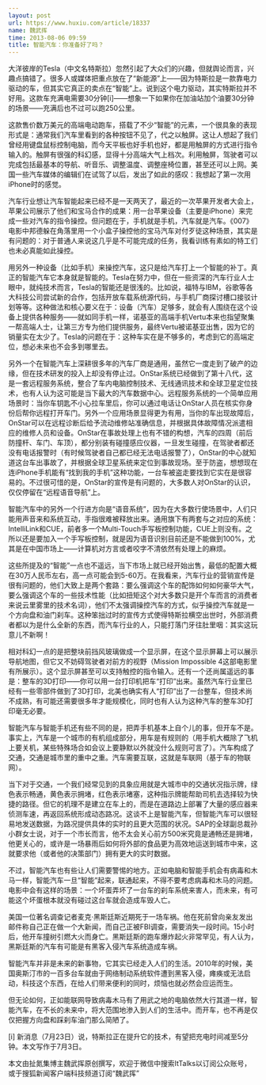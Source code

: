 ```yaml
---
layout: post
url: https://www.huxiu.com/article/18337
name: 魏武挥
time: 2013-08-06 09:59
title: 智能汽车：你准备好了吗？
---
```

大洋彼岸的Tesla（中文名特斯拉）忽然引起了大众们的兴趣，但就舆论而言，兴趣点搞错了。很多人或媒体把重点放在了“新能源”上——因为特斯拉是一款靠电力驱动的车，但其实它真正的卖点在“智能”上。说到这个电力驱动，其实特斯拉并不好用。这款车充满电需要30分钟[i]——想象一下如果你在加油站加个油要30分钟的场景——充满后也不过可以跑250公里。

这款售价数万美元的高端电动跑车，搭载了不少“智能”的元素，一个很具象的表现形式是：通常我们汽车里看到的各种按钮不见了，代之以触屏。这让人想起了我们曾经用键盘鼠标控制电脑，而今天平板也好手机也好，都是用触屏的方式进行指令输入的。触屏有很强的科幻感，显得十分高端大气上档次。利用触屏，驾驶者可以完成包括最基本的导航、听音乐、调整温度、调整座椅位置，甚至还可以上网。美国一些汽车媒体的编辑们在试驾了以后，发出了如此的感叹：我想起了第一次用iPhone时的感觉。

汽车行业想让汽车智能起来已经不是一天两天了，最近的一次苹果开发者大会上，苹果公司展示了他们和宝马合作的成果：用一台苹果设备（主要是iPhone）来完成一些对汽车的指令操控。但问题在于，手机就是手机，汽车就是汽车。《007》电影中邦德躲在角落里用一个小盒子操控他的宝马汽车对付歹徒这种场景，其实是有问题的：对于普通人来说这几乎是不可能完成的任务，我看训练有素如的特工们也未必真能如此操控。

用另外一种设备（比如手机）来操控汽车，这只是给汽车打上一个智能的补丁。真正的智能汽车它本身就是智能的。Tesla在努力中，但在一些资深的汽车行业人士眼中，就纯技术而言，Tesla的智能还是很浅的。比如说，福特与IBM，谷歌等各大科技公司尝试新的合作，包括开放车载系统源代码，与手机厂商探讨槽口接驳计划等等。这种做法和核心要义在于：设备（汽车）足够多，就会有人围绕在这个设备上提供各种服务——就如同手机一样，诺基亚的高端手机Vertu本来也指望聚集一帮高端人士，让第三方专为他们提供服务，最终Vertu被诺基亚出售，因为它的销量实在太少了。Tesla的问题在于：这种车实在是不够多的，考虑到它的高端定位，想必未来也不会多到哪里去。

另外一个在智能汽车上深耕很多年的汽车厂商是通用，虽然它一度走到了破产的边缘，但在技术研发的投入上却没有停止过。OnStar系统已经做到了第十八代，这是一套远程服务系统，整合了车内电脑控制技术、无线通讯技术和全球卫星定位技术，也有人认为这可能是当下最大的汽车数据中心。远程服务系统的一个简单应用场景时：当你车钥匙不小心拉车里后，你可以通过电话让OnStar人员在核实你身份后帮你远程打开车门。另外一个应用场景显得更为有用，当你的车出现故障后，OnStar可以在远程诊断后给予流动维修站准确信息，并根据具体故障情况派遣相应的维修人员和设备。OnStar在事故处理上也有不错的构想，汽车的四周（前后防撞杆、车门、车顶），都分别装有碰撞感应仪器，一旦发生碰撞，在驾驶者都还没有电话报警时（有时候驾驶者自己都已经无法电话报警了），OnStar的中心就知道这台车出事故了，并根据全球卫星系统来定位到事故现场。至于防盗，想想现在连iPhone手机能有“找到我的手机”这种功能，一台车被盗走要找到它实在是很容易的。不过很可惜的是，OnStar的宣传是有问题的，大多数人对OnStar的认识，仅仅停留在“远程语音导航”上。

智能汽车中的另外一个行进方向是“语音系统”，因为在大多数行使场景中，人们只能用声音来和系统互动，手指很难被释放出来。通用旗下有两套与之对应的系统：IntelliLink和CUE，前者多一个Multi-Touch手写板控制功能，CUE上则没有。之所以还是要加入一个手写板控制，就是因为语音识别目前还是不能做到100%，尤其是在中国市场上——计算机对方言或者咬字不清依然有处理上的麻烦。

这些所提及的“智能”一点也不遥远，当下市场上就已经开始出售，最低的配置大概在30万人民币左右，高一点可能会到5-60万。在我看来，汽车行业的营销宣传是很有问题的，他们大致上是两个套路：要么强调这个车的配饰如何如何豪华大气，要么强调这个车的一些技术性能（比如扭矩这个对大多数只是开个车而言的消费者来说云里雾里的技术名词），他们不太强调操控汽车的方式，似乎操控汽车就是一个方向盘和油门刹车。这种笨拙过时的宣传方式使得特斯拉横空出世时，外部消费者都以为是什么全新的东西，而汽车行业的人，只能打落门牙往肚里咽：其实这玩意儿不新啊！

相对科幻一点的是把整块前挡风玻璃做成一个显示屏，在这个显示屏幕上可以展示导航地图，但它又不妨碍驾驶者对前方的视野（Mission Impossible 4这部电影里有所展示）。这个显示屏甚至可以支持触控的指令输入。还有一个还尚属遥远的事是：整车的3D打印——你可以用一台打印机把车“打印”出来。虽然汽车行业里已经有一些零部件做到了3D打印，北美也确实有人“打印”出了一台整车，但技术尚不成熟，有可能还需要很多年才能规模化，同时也有人认为这种汽车的整车3D打印毫无必要。

智能汽车与智能手机还有些不同的是，把弄手机基本上自个儿的事，但开车不是。事实上，汽车是一个城市的有机组成部分，用车是有规则的（用手机大概除了飞机上要关机，某些特殊场合如会议上要静默以外就没什么规则可言了）。汽车构成了交通，交通是城市里的重中之重。汽车需要互联，这就是车联网（基于车的物联网）。

当下对于交通，一个我们经常见到的具象应用就是大城市中的交通状况指示牌，绿色表示畅通，黄色表示拥堵，红色表示堵塞，这种指示牌能帮助司机去选择较为快捷的路径。但它的机理不是建立在车上的，而是在道路边上部署了大量的感应器来侦测车速，再返回系统形成动态路况。这谈不上是智能汽车，但智能汽车可以很轻易地发送数据，为路况提供具体的实时的且更大范围的状况。SAP的全球副总裁孙小群女士说，对于一个市长而言，他不太会关心前方500米究竟是通畅还是拥堵，他更关心的，或许是一场暴雨后如何将外部的食品更为高效地运送到城市中来，这就要求他（或者他的决策部门）拥有更大的实时数据。

不过，智能汽车也有些让人们需要警惕的地方。正如电脑和智能手机会有病毒和木马一样，智能汽车一旦“智能”起来，联通起来，不得不要考虑病毒和木马的问题。电影中会有这样的场景：一个坏蛋弄坏了一台车的刹车系统来害人，而未来，有可能这个坏蛋根本就没有碰过这台车就会造成车毁人亡。

美国一位著名调查记者麦克·黑斯廷斯近期死于一场车祸。他在死前曾向亲友发出邮件称自己正在做一个大新闻，而自己正被FBI调查，需要消失一段时间。15小时后，他开车撞树引燃大火而身亡。黑斯廷斯的跑车爆炸起火非常罕见，有人认为，黑斯廷斯的汽车有可能是有黑客入侵汽车系统造成车祸。

智能汽车并非是未来的新事物，它其实已经走入人们的生活。2010年的时候，美国奥斯汀市的一百多台车就由于网络制动系统软件遭到黑客入侵，瘫痪或无法启动，科技这个东西，在给人们带来便利的同时，烦恼也就必然会应运而生。

但无论如何，正如能联网导致病毒木马有了用武之地的电脑依然大行其道一样，智能汽车，在不长的未来中，将大范围地渗入到人们的生活中。而开车，也不再是仅仅把握方向盘和踩刹车油门那么简陋了。

[i] 新消息（7月23日）说，特斯拉正在提升它的技术，有望把充电时间减至5分钟。本文写作于7月3日。

本文由扯氮集博主魏武挥原创撰写，欢迎于微信中搜索ItTalks以订阅公众账号，或于搜狐新闻客户端科技频道订阅“魏武挥”

